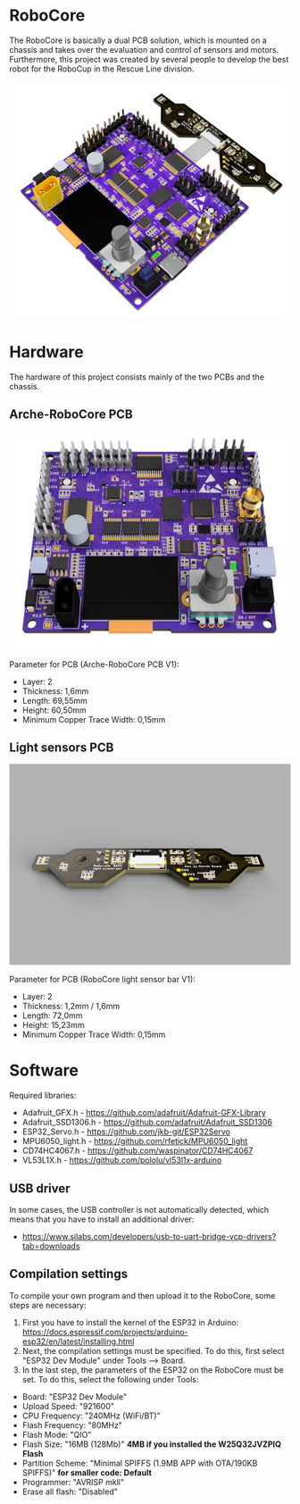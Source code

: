 # RoboCore

The RoboCore is basically a dual PCB solution, which is mounted on a chassis and takes over the evaluation and control of sensors and motors. Furthermore, this project was created by several people to develop the best robot for the RoboCup in the Rescue Line division. 

![RoboCore V1](https://github.com/codemarv42/RoboCore/blob/main/Hardware/Arche-RoboCore%20V1/Arche-RoboCore_10.png?raw=true)

# Hardware

The hardware of this project consists mainly of the two PCBs and the chassis.

## Arche-RoboCore PCB

![Arche-RoboCore PCB V1](https://github.com/codemarv42/RoboCore/blob/main/Hardware/Arche-RoboCore%20V1/Arche-RoboCore_3_1.png?raw=true)

Parameter for PCB (Arche-RoboCore PCB V1):

- Layer: 2
- Thickness: 1,6mm
- Length: 69,55mm
- Height: 60,50mm
- Minimum Copper Trace Width: 0,15mm

## Light sensors PCB

![RoboCore light sensor bar V1](https://github.com/codemarv42/RoboCore/blob/main/Hardware/RoboCore%20light%20sensor%20bar%20V1/RoboCore%20Light%20sensor%20bar_4.png?raw=true)

Parameter for PCB (RoboCore light sensor bar V1):

- Layer: 2
- Thickness: 1,2mm / 1,6mm
- Length: 72,0mm
- Height: 15,23mm
- Minimum Copper Trace Width: 0,15mm

# Software

Required libraries:

- Adafruit_GFX.h - https://github.com/adafruit/Adafruit-GFX-Library
- Adafruit_SSD1306.h - https://github.com/adafruit/Adafruit_SSD1306
- ESP32_Servo.h - https://github.com/jkb-git/ESP32Servo
- MPU6050_light.h - https://github.com/rfetick/MPU6050_light
- CD74HC4067.h - https://github.com/waspinator/CD74HC4067
- VL53L1X.h - https://github.com/pololu/vl53l1x-arduino

## USB driver

In some cases, the USB controller is not automatically detected, which means that you have to install an additional driver:

- https://www.silabs.com/developers/usb-to-uart-bridge-vcp-drivers?tab=downloads

## Compilation settings

To compile your own program and then upload it to the RoboCore, some steps are necessary:

1. First you have to install the kernel of the ESP32 in Arduino: https://docs.espressif.com/projects/arduino-esp32/en/latest/installing.html
2. Next, the compilation settings must be specified. To do this, first select "ESP32 Dev Module" under Tools --> Board.
3. In the last step, the parameters of the ESP32 on the RoboCore must be set. To do this, select the following under Tools: 
- Board: "ESP32 Dev Module"
- Upload Speed: "921600"
- CPU Frequency: "240MHz (WiFi/BT)"
- Flash Frequency: "80MHz"
- Flash Mode: "QIO"
- Flash Size: "16MB (128Mb)" **4MB if you installed the W25Q32JVZPIQ Flash**
- Partition Scheme: "Minimal SPIFFS (1.9MB APP with OTA/190KB SPIFFS)" **for smaller code: Default**
- Programmer: "AVRISP mkll"
- Erase all flash: "Disabled"

